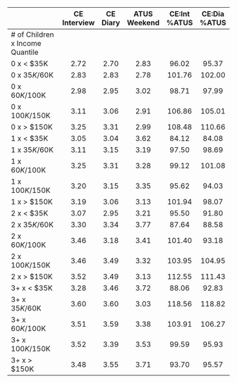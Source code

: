 
|                      | CE<br>Interview |  CE<br>Diary | ATUS<br>Weekend | CE:Int<br>%ATUS | CE:Dia<br>%ATUS |
| -------------------- | :----------: | :----------: | :----------: | :----------: | :----------: |
| # of Children x Income Quantile |              |              |              |              |              |
| 0 x     < $35K       |         2.72 |         2.70 |         2.83 |        96.02 |        95.37 |
| 0 x  $35K/$60K       |         2.83 |         2.83 |         2.78 |       101.76 |       102.00 |
| 0 x  $60K/$100K      |         2.98 |         2.95 |         3.02 |        98.71 |        97.99 |
| 0 x $100K/$150K      |         3.11 |         3.06 |         2.91 |       106.86 |       105.01 |
| 0 x     > $150K      |         3.25 |         3.31 |         2.99 |       108.48 |       110.66 |
| 1 x     < $35K       |         3.05 |         3.04 |         3.62 |        84.12 |        84.08 |
| 1 x  $35K/$60K       |         3.11 |         3.15 |         3.19 |        97.50 |        98.69 |
| 1 x  $60K/$100K      |         3.25 |         3.31 |         3.28 |        99.12 |       101.08 |
| 1 x $100K/$150K      |         3.20 |         3.15 |         3.35 |        95.62 |        94.03 |
| 1 x     > $150K      |         3.19 |         3.06 |         3.13 |       101.94 |        98.07 |
| 2 x     < $35K       |         3.07 |         2.95 |         3.21 |        95.50 |        91.80 |
| 2 x  $35K/$60K       |         3.30 |         3.34 |         3.77 |        87.64 |        88.58 |
| 2 x  $60K/$100K      |         3.46 |         3.18 |         3.41 |       101.40 |        93.18 |
| 2 x $100K/$150K      |         3.46 |         3.49 |         3.32 |       103.95 |       104.95 |
| 2 x     > $150K      |         3.52 |         3.49 |         3.13 |       112.55 |       111.43 |
| 3+ x     < $35K      |         3.28 |         3.46 |         3.72 |        88.06 |        92.83 |
| 3+ x  $35K/$60K      |         3.60 |         3.60 |         3.03 |       118.56 |       118.82 |
| 3+ x  $60K/$100K     |         3.51 |         3.59 |         3.38 |       103.91 |       106.27 |
| 3+ x $100K/$150K     |         3.52 |         3.39 |         3.53 |        99.59 |        95.93 |
| 3+ x     > $150K     |         3.48 |         3.55 |         3.71 |        93.70 |        95.57 |

